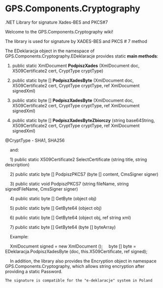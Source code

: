 # GPS.Components.Cryptography
.NET Library for signature Xades-BES and PKCS#7

Welcome to the GPS.Components.Cryptography wiki!

The library is used for signature by XADES-BES and PKCS # 7 method

The EDeklaracja object in the namespace of GPS.Components.Cryptography.EDeklaracje provides static **main methods**:

1) public static XmlDocument **PodpiszXades** (XmlDocument doc, X509Certificate2 cert, CryptType cryptType)

2) public static byte [] **PodpiszXadesByte** (XmlDocument doc, X509Certificate2 cert, CryptType cryptType, ref XmlDocument signedXml)

3) public static byte [] **PodpiszXadesByte** (XmlDocument doc, X509Certificate2 cert, CryptType cryptType, ref XmlDocument signedXml)

4) public static byte [] **PodpiszXadesByteZbiorczy** (string base64String, X509Certificate2 cert, CryptType cryptType, ref XmlDocument signedXml)

@CryptType - SHA1, SHA256

    and:

    1) public static X509Certificate2 SelectCertificate (string title, string description)

    2) public static byte [] PodpiszPKCS7 (byte [] content, CmsSigner signer)

    3) public static void PodpiszPKCS7 (string fileName, string signedFileName, CmsSigner signer)

    4) public static byte [] GetByte (object obj)

    5) public static byte [] GetByte64 (object obj)

    6) public static byte [] GetByte64 (object obj, ref string xml)

    7) public static byte [] GetByte64 (byte [] byteArray)

    Example:

    XmlDocument signed = new XmlDocument ();
    byte [] byte = EDeklaracja.PodpiszXadesByte (doc, this.X509Certificate, ref signed);

    In addition, the library also provides the Encryption object in namespace GPS.Components.Cryptography, which allows string encryption after providing a static Password.

    The signature is compatible for the "e-deklaracje" system in Poland
